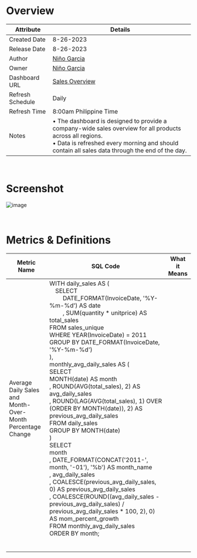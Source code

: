 # Overview

| Attribute | Details |
|---|---|
| Created Date | 8-26-2023 |
| Release Date | 8-26-2023 |
| Author | [Niño Garcia](https://www.linkedin.com/in/ninogarci) |
| Owner | [Niño Garcia](https://www.linkedin.com/in/ninogarci) |
| Dashboard URL | [Sales Overview](https://tinyurl.com/Sales-Overview)|
| Refresh Schedule | Daily |
| Refresh Time | 8:00am Philippine Time |
| Notes | • The dashboard is designed to provide a company-wide sales overview for all products across all regions. <br /> • Data is refreshed every morning and should contain all sales data through the end of the day. |

&nbsp;
&nbsp;

# Screenshot

![image](https://github.com/ninogarcia/Sales_Overview/assets/7455410/261a31b2-5a47-4ae6-be98-101334d2f602)

&nbsp;
&nbsp;

# Metrics & Definitions

| Metric Name                                                       | SQL Code                                                                                                                                                                                                                                                                                                                                                                                                                                                                                                                                                                                                                                                                                                                                                                                                                                                                                                                                                                                                                                         | What it Means |
|-------------------------------------------------------------------|--------------------------------------------------------------------------------------------------------------------------------------------------------------------------------------------------------------------------------------------------------------------------------------------------------------------------------------------------------------------------------------------------------------------------------------------------------------------------------------------------------------------------------------------------------------------------------------------------------------------------------------------------------------------------------------------------------------------------------------------------------------------------------------------------------------------------------------------------------------------------------------------------------------------------------------------------------------------------------------------------------------------------------------------------|---------------|
| Average Daily Sales and <br /> Month-Over-Month Percentage Change | WITH daily_sales AS ( <br /> &emsp;SELECT<br />       &emsp;&emsp; DATE_FORMAT(InvoiceDate, '%Y-%m-%d') AS date <br />     &emsp;&emsp;  , SUM(quantity * unitprice) AS total_sales <br />   FROM sales_unique <br />   WHERE YEAR(InvoiceDate) = 2011 <br />   GROUP BY DATE_FORMAT(InvoiceDate, '%Y-%m-%d') <br /> ), <br /> monthly_avg_daily_sales AS ( <br />   SELECT <br />       MONTH(date) AS month <br />     , ROUND(AVG(total_sales), 2) AS avg_daily_sales <br />     , ROUND(LAG(AVG(total_sales), 1) OVER (ORDER BY MONTH(date)), 2) AS previous_avg_daily_sales <br />   FROM daily_sales <br />   GROUP BY MONTH(date) <br /> ) <br /> SELECT <br />     month <br />   , DATE_FORMAT(CONCAT('2011-', month, '-01'), '%b') AS month_name <br />   , avg_daily_sales <br />   , COALESCE(previous_avg_daily_sales, 0) AS previous_avg_daily_sales <br />   , COALESCE(ROUND((avg_daily_sales - previous_avg_daily_sales) / previous_avg_daily_sales * 100, 2), 0) AS mom_percent_growth <br /> FROM monthly_avg_daily_sales <br /> ORDER BY month; <br /> |               |
|                                                                   |                                                                                                                                                                                                                                                                                                                                                                                                                                                                                                                                                                                                                                                                                                                                                                                                                                                                                                                                                                                                                                                  |               |
|                                                                   |                                                                                                                                                                                                                                                                                                                                                                                                                                                                                                                                                                                                                                                                                                                                                                                                                                                                                                                                                                                                                                                  |               |
|                                                                   |                                                                                                                                                                                                                                                                                                                                                                                                                                                                                                                                                                                                                                                                                                                                                                                                                                                                                                                                                                                                                                                  |               |
|                                                                   |                                                                                                                                                                                                                                                                                                                                                                                                                                                                                                                                                                                                                                                                                                                                                                                                                                                                                                                                                                                                                                                  |               |
|                                                                   |                                                                                                                                                                                                                                                                                                                                                                                                                                                                                                                                                                                                                                                                                                                                                                                                                                                                                                                                                                                                                                                  |               |
|                                                                   |                                                                                                                                                                                                                                                                                                                                                                                                                                                                                                                                                                                                                                                                                                                                                                                                                                                                                                                                                                                                                                                  |               |
